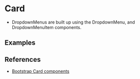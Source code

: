 # Card
* DropdownMenus are built up using the DropdownMenu, and DropdownMenuItem components.

## Examples


## References
* [Bootstrap Card components](https://dash-bootstrap-components.opensource.faculty.ai/docs/components/card/)